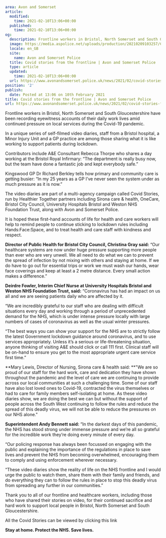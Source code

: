 ```yaml
area: Avon and Somerset
article:
  modified:
    time: 2021-02-10T13:06+00:00
  published:
    time: 2021-02-10T13:06+00:00
og:
  description: Frontline workers in Bristol, North Somerset and South Glos have been recording personal accounts of their daily work lives dealing with Covid-19.
  image: https://media.aspolice.net/uploads/production/20210209103257/Covid-staff-stories-16x9-1.jpg
  locale: en_GB
  site:
    name: Avon and Somerset Police
  title: Covid stories from the frontline | Avon and Somerset Police
  type: article
  updated:
    time: 2021-02-10T13:06+00:00
  url: https://www.avonandsomerset.police.uk/news/2021/02/covid-stories-from-the-frontline/
position: '2'
publish:
  date: Posted at 13:06 on 10th February 2021
title: Covid stories from the frontline | Avon and Somerset Police
url: https://www.avonandsomerset.police.uk/news/2021/02/covid-stories-from-the-frontline/
```

Frontline workers in Bristol, North Somerset and South Gloucestershire have been recording eyewitness accounts of their daily work lives amid continued pressure on local services during the Covid-19 pandemic.

In a unique series of self-filmed video diaries, staff from a Bristol hospital, a Minor Injury Unit and a GP practice are among those sharing what it is like working to support patients during lockdown.

Contributors include A&E Consultant Rebecca Thorpe who shares a day working at the Bristol Royal Infirmary: “The department is really busy now, but the team have done a fantastic job and kept everybody safe.”

Kingswood GP Dr Richard Berkley tells how primary and community care is getting busier: “In my 25 years as a GP I’ve never seen the system under as much pressure as it is now.”

The video diaries are part of a multi-agency campaign called Covid Stories, run by Healthier Together partners including Sirona care & health, OneCare, Bristol City Council, University Hospitals Bristol and Weston NHS Foundation Trust, along with Avon and Somerset Police.

It is hoped these first-hand accounts of life for health and care workers will help to remind people to continue sticking to lockdown rules including Hands:Face:Space, and to treat health and care staff with kindness and respect.

**Director of Public Health for Bristol City Council, Christina Gray said:** “Our healthcare systems are now under huge pressure supporting more people than ever who are very unwell. We all need to do what we can to prevent the spread of infection by not mixing with others and staying at home. If we do have to go out for essential trips or work we must wash our hands, wear face coverings and keep at least a 2 metre distance. Every small action makes a difference.”

**Deirdre Fowler, Interim Chief Nurse at University Hospitals Bristol and Weston NHS Foundation Trust, said:** “Coronavirus has had an impact on us all and we are seeing patients daily who are affected by it.

“We are incredibly grateful to our staff who are dealing with difficult situations every day and working through a period of unprecedented demand for the NHS, which is under intense pressure locally with large numbers of cases of coronavirus as well as the usual winter pressures.

“The best ways you can show your support for the NHS are to strictly follow the latest Government lockdown guidance around coronavirus, and to use services appropriately. Unless it’s a serious or life-threatening situation, anyone thinking of visiting A&E should click or call 111 first. Clinical staff will be on-hand to ensure you get to the most appropriate urgent care service first time.”

**Mary Lewis, Director of Nursing, Sirona care & health said: **"We are so proud of our staff for the hard work, care and dedication they have shown throughout the pandemic and the level of care we are continuing to provide across our local communities at such a challenging time. Some of our staff have also lost loved ones to Covid-19, contracted the virus themselves or had to care for family members self-isolating at home. As these video diaries show, we are doing the best we can but without the support of people across the South West continuing to follow the rules and reduce the spread of this deadly virus, we will not be able to reduce the pressures on our NHS alone."

**Superintendent Andy Bennett said:** “In the darkest days of this pandemic, the NHS has stood strong under immense pressure and we’re all so grateful for the incredible work they’re doing every minute of every day.

“Our policing response has always been focussed on engaging with the public and explaining the importance of the regulations in place to save lives and prevent the NHS from becoming overwhelmed, encouraging them to comply and using enforcement wherever necessary.

“These video diaries show the reality of life on the NHS frontline and I would urge the public to watch them, share them with their family and friends, and do everything they can to follow the rules in place to stop this deadly virus from spreading any further in our communities.”

Thank you to all of our frontline and healthcare workers, including those who have shared their stories on video, for their continued sacrifice and hard work to support local people in Bristol, North Somerset and South Gloucestershire.

All the Covid Stories can be viewed by clicking this link

**Stay at home. Protect the NHS. Save lives.**
